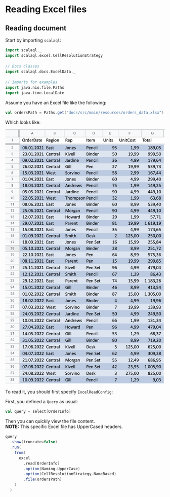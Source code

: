 # Reading Excel files

<head>
  <meta charset="UTF-8" />
  <meta name="author" content="Vitalii Honta" />
  <meta name="description" content="Getting started with Scala QL Excel module. Reading Excel files" />
  <meta name="keywords" content="scala-ql, scala-ql-excel, scala process excel files, scala-ql read excel, scala read excel" />
</head>

## Reading document

Start by importing `scalaql`:

```scala mdoc
import scalaql._
import scalaql.excel.CellResolutionStrategy

// Docs classes
import scalaql.docs.ExcelData._

// Imports for examples
import java.nio.file.Paths
import java.time.LocalDate
```

Assume you have an Excel file like the following:

```scala mdoc
val ordersPath = Paths.get("docs/src/main/resources/orders_data.xlsx")
```

Which looks like:

![Input excel document](excel_input_file.png)

To read it, you should first specify `ExcelReadConfig`:

First, you defined a `Query` as usual:

```scala mdoc
val query = select[OrderInfo]
```

Then you can quickly view the file content.  
**NOTE:** This specific Excel file has UpperCased headers.

```scala mdoc
query
  .show(truncate=false)
  .run(
    from(
      excel
        .read[OrderInfo]
        .option(Naming.UpperCase)
        .option(CellResolutionStrategy.NameBased)
        .file(ordersPath)
    )
  )
```
